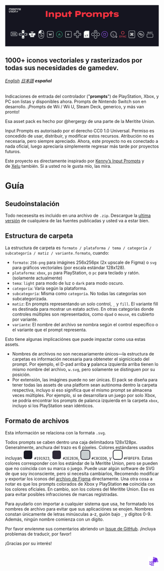 <picture>
  <source media="(prefers-color-scheme: dark)" srcset="github_assets/cover_dark.png">
  <source media="(prefers-color-scheme: light)" srcset="github_assets/cover_light.png">
  <img alt="The Meritite Union's Input Prompts" src="github_assets/cover.png">
</picture>

## 1000+ iconos vectoriales y rasterizados por todas sus necesidades de gamedev.
###### [English](README.md) [日本語](README.ja-jp.md) **español**
Indicaciones de entrada del controlador ("**prompts**") de PlayStation, Xbox, y PC son listas y disponibles ahora.
Prompts de Nintendo Switch son en desarrollo.
¡Prompts de Wii / Wii U, Steam Deck, generico, y más van pronto!

Esa asset pack es hecho por @hergergy de una parte de la Meritite Union.

Input Prompts es autorisado por el derecho CC0 1.0 Universal. Permiso es concedido de usar, distribuir, y modificar estos recursos. Atribución no es necesaria, pero siempre apreciado. Ahora, este proyecto no es conectado a nada oficial, luego apreciaría simplemente regresar más tarde por proyectos futuros.

Este proyecto es directamente inspirado por [Kenny’s Input Prompts](https://www.kenney.nl/assets/input-prompts) y de [Xelu](https://thoseawesomeguys.com/prompts/) también. Si a usted no le gusta mío, las mira.

# Guía
## Seudoinstalación
Todo necesesita es incluido en una archivo de `.zip`. Descargue la [ultima versión](https://github.com/meritite-union/input-prompts/releases/latest) de cualquiera de las fuentes publicadas y usted va a estar bien.
## Estructura de carpeta
La estructura de carpeta es `formato / plataforma / tema / categoría / subcategoría / matiz / variante.formato`, cuando:
- `formato`: `256-png` para imágines 256x256px (2x upscale de Figma) o `svg` para gráficos vectoriales (por escala estándar 128x128).
- `plataforma`: `xbox`, `ps` para PlayStation, o `pc` para teclado y ratón. (solamente actualmente)
- `tema`: `light` para modo de luz o `dark` para modo oscuro.
- `categoría`: Varía según la plataforma.
- `subcategoría`: Misma como `categoría`. No todas las categorías son subcategorizada.
- `matiz`: En prompts representando un solo control, `_` y `fill`. El variante fill es destinada para mostrar un estato activo. En otras categorías donde controles múltiples son representados, como `dpad` o `mouse`, es cubierto por variante.
- `variante`: El nombre del archivo se nombra según el control específico o el variante que el prompt representa.

Esto tiene algunas implicaciónes que puede impactar como usa estas assets.
- Nombres de archivos no son necesariamente únicos—la estructura de carpetas es información necesaria para obteneter el signicicado del prompt. Por ejemplo, el D-pad arriba **y** palanca izquierda arriba tienen lo mismo nombre del archivo, `w.svg`, pero solamente se distinguen por su posición.
- Por extensión, las imágines puede no ser únicas. El pack se diseña para tener todas las assets de una platform sean autónoma dentro la carpeta respectiva, incluyo si eso significa que el mismo prompt se almacena veces múltiples. Por ejemplo, si se desarrollara un juego por solo Xbox, se podría encontrar los prompts de palanca izquierda en la carpeta `xbox`, incluyo si los PlayStation sean idénticos.
## Formato de archivos
Esta información se relaciona con la formata `.svg`.

Todos prompts se caben dentro una caja delimitadora 128x128px. Generalmente, anchura del trazo es 6 píxeles. Colores estándares usados incluyan ![#191923 representación de color HEX](github_assets/191923.svg) `#191923`, ![#2E2836 representación de color HEX](github_assets/2e2836.svg) `#2E2836`, ![#C8CED0 representación de color HEX](github_assets/c8ced0.svg) `#C8CED0`, y ![#FBFEF9 HEX color representation](github_assets/fbfef9.svg) `#FBFEF9`. Estas colores corresponder con los estándar de la Meritite Union, pero se pueden que no coincida con su marca o juego. Puede usar algún software de SVG de que soy inconsciente, pero si necesita cambiarlos, Recomendo modificar y exportar los iconos del [archivo de Figma](https://www.figma.com/community/file/1354930683181049242/input-prompts) directamente. Una otra cosa a notar es que los prompts colorados de Xbox y PlayStation **no** coincida con los colores oficiales. En cambio, son los colores del Meritite Union. Eso es para evitar posibles infracciones de marcas registradas.

Para ayudarlo con importar a cualquier sistema que usa, he formatado los nombres de archivo para evitar que sus aplicaciónes se enojen. Nombres constan únicamente de letras minúsculas a-z, guión bajo `_` y dígitos 0-9. Además, ningún nombre comienza con un dígito. 

Por favor envíenme sus comentarios abriendo un [Issue de GitHub](https://github.com/meritite-union/input-prompts/issues/new). ¡Incluya problemas de traducir, por favor!

¡Gracias por su interés!
\
\
\
<img src="https://github.com/meritite-union/brand/blob/c0399ebfb77d66757c189edf77639b8a349f1d62/250x250.svg" width="35" height="35" alt="Meritite Union plain purple squid mascot" style="float:right;">
